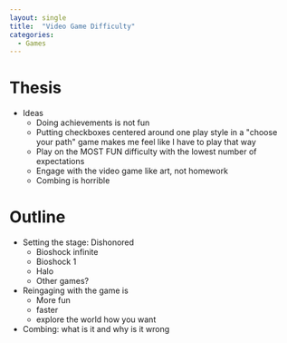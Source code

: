```yaml
---
layout: single
title:  "Video Game Difficulty"
categories: 
  - Games
---
```


# Thesis
- Ideas
  - Doing achievements is not fun
  - Putting checkboxes centered around one play style in a "choose your path" game makes me feel like I have to play that way
  - Play on the MOST FUN difficulty with the lowest number of expectations
  - Engage with the video game like art, not homework
  - Combing is horrible

# Outline
- Setting the stage: Dishonored
  - Bioshock infinite
  - Bioshock 1
  - Halo
  - Other games?
- Reingaging with the game is
  - More fun
  - faster
  - explore the world how you want
- Combing: what is it and why is it wrong